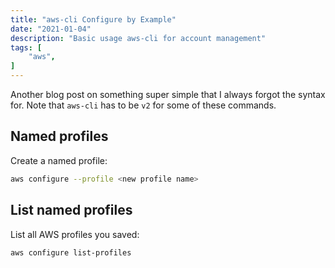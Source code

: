 ```yaml
---
title: "aws-cli Configure by Example"
date: "2021-01-04"
description: "Basic usage aws-cli for account management"
tags: [
    "aws",
]
---
```


Another blog post on something super simple that I always forgot the syntax for. Note that `aws-cli` has to be `v2` for some of these commands.

## Named profiles

Create a named profile:

``` bash
aws configure --profile <new profile name>
```

## List named profiles

List all AWS profiles you saved:

``` bash
aws configure list-profiles
```
